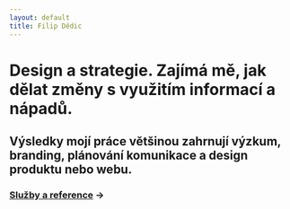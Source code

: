 ```yaml
---
layout: default
title: Filip Dědic
---
```

#  Design a strategie. Zajímá mě, jak dělat změny s využitím informací a nápadů.
## Výsledky mojí práce většinou zahrnují výzkum, branding, plánování komunikace a design produktu nebo webu.

### [Služby a reference](/sluzby) →
